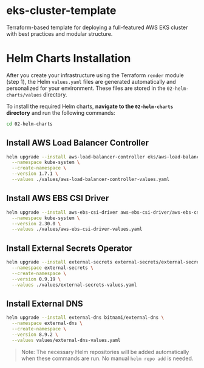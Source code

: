 # eks-cluster-template
Terraform-based template for deploying a full-featured AWS EKS cluster with best practices and modular structure.

# Helm Charts Installation

After you create your infrastructure using the Terraform `render` module (step 1), the Helm `values.yaml` files are generated automatically and personalized for your environment. These files are stored in the `02-helm-charts/values` directory.

To install the required Helm charts, **navigate to the `02-helm-charts` directory** and run the following commands:

```bash
cd 02-helm-charts
```

## Install AWS Load Balancer Controller

```bash
helm upgrade --install aws-load-balancer-controller eks/aws-load-balancer-controller \
  --namespace kube-system \
  --create-namespace \
  --version 1.7.1 \
  --values ./values/aws-load-balancer-controller-values.yaml
```

## Install AWS EBS CSI Driver

```bash
helm upgrade --install aws-ebs-csi-driver aws-ebs-csi-driver/aws-ebs-csi-driver \
  --namespace kube-system \
  --version 2.30.0 \
  --values ./values/aws-ebs-csi-driver-values.yaml
```

## Install External Secrets Operator

```bash
helm upgrade --install external-secrets external-secrets/external-secrets \
  --namespace external-secrets \
  --create-namespace \
  --version 0.9.19 \
  --values ./values/external-secrets-values.yaml
```

## Install External DNS

```bash
helm upgrade --install external-dns bitnami/external-dns \
  --namespace external-dns \
  --create-namespace \
  --version 8.9.2 \
  --values values/external-dns-values.yaml
```

> Note: The necessary Helm repositories will be added automatically when these commands are run. No manual `helm repo add` is needed.
